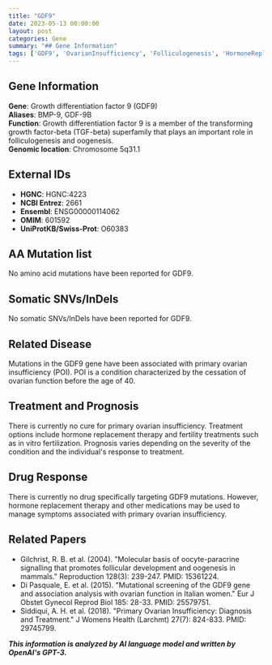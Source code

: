 ```yaml
---
title: "GDF9"
date: 2023-05-13 00:00:00
layout: post
categories: Gene
summary: "## Gene Information"
tags: ['GDF9', 'OvarianInsufficiency', 'Folliculogenesis', 'HormoneReplacementTherapy', 'InVitroFertilization', 'TGFbetaSuperfamily', 'Mutation', 'TreatmentOptions']
---
```


## Gene Information
**Gene**: Growth differentiation factor 9 (GDF9)\
**Aliases**: BMP-9, GDF-9B\
**Function**: Growth differentiation factor 9 is a member of the transforming growth factor-beta (TGF-beta) superfamily that plays an important role in folliculogenesis and oogenesis.\
**Genomic location**: Chromosome 5q31.1

## External IDs
- **HGNC**: HGNC:4223
- **NCBI Entrez**: 2661
- **Ensembl**: ENSG00000114062
- **OMIM**: 601592
- **UniProtKB/Swiss-Prot**: O60383

## AA Mutation list
No amino acid mutations have been reported for GDF9.

## Somatic SNVs/InDels
No somatic SNVs/InDels have been reported for GDF9.

## Related Disease
Mutations in the GDF9 gene have been associated with primary ovarian insufficiency (POI). POI is a condition characterized by the cessation of ovarian function before the age of 40.

## Treatment and Prognosis
There is currently no cure for primary ovarian insufficiency. Treatment options include hormone replacement therapy and fertility treatments such as in vitro fertilization. Prognosis varies depending on the severity of the condition and the individual's response to treatment.

## Drug Response
There is currently no drug specifically targeting GDF9 mutations. However, hormone replacement therapy and other medications may be used to manage symptoms associated with primary ovarian insufficiency.

## Related Papers
- Gilchrist, R. B. et al. (2004). "Molecular basis of oocyte-paracrine signalling that promotes follicular development and oogenesis in mammals." Reproduction 128(3): 239-247. PMID: 15361224.
- Di Pasquale, E. et al. (2015). "Mutational screening of the GDF9 gene and association analysis with ovarian function in Italian women." Eur J Obstet Gynecol Reprod Biol 185: 28-33. PMID: 25579751.
- Siddiqui, A. H. et al. (2018). "Primary Ovarian Insufficiency: Diagnosis and Treatment." J Womens Health (Larchmt) 27(7): 824-833. PMID: 29745799.

**_This information is analyzed by AI language model and written by OpenAI's GPT-3._**